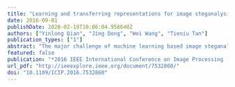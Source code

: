 ```yaml
---
title: "Learning and transferring representations for image steganalysis using convolutional neural network"
date: 2016-09-01
publishDate: 2020-02-19T10:06:04.958648Z
authors: ["Yinlong Qian", "Jing Dong", "Wei Wang", "Tieniu Tan"]
publication_types: ["1"]
abstract: "The major challenge of machine learning based image steganalysis lies in obtaining powerful feature representations. Recently, Qian et al. have shown that Convolutional Neural Network (CNN) is effective for learning features automatically for steganalysis. In this paper, we follow up this new paradigm in steganalysis, and propose a framework based on transfer learning to help the training of CNN for steganalysis, hence to achieve a better performance. We show that feature representations learned with a pre-trained CNN for detecting a steganographic algorithm with a high payload can be efficiently transferred to improve the learning of features for detecting the same steganographic algorithm with a low pay-load. By detecting representative WOW and S-UNIWARD steganographic algorithms, we demonstrate that the proposed scheme is effective in improving the feature learning in CNN models for steganalysis."
featured: false
publication: "*2016 IEEE International Conference on Image Processing (ICIP)*"
url_pdf: "http://ieeexplore.ieee.org/document/7532860/"
doi: "10.1109/ICIP.2016.7532860"
---
```



